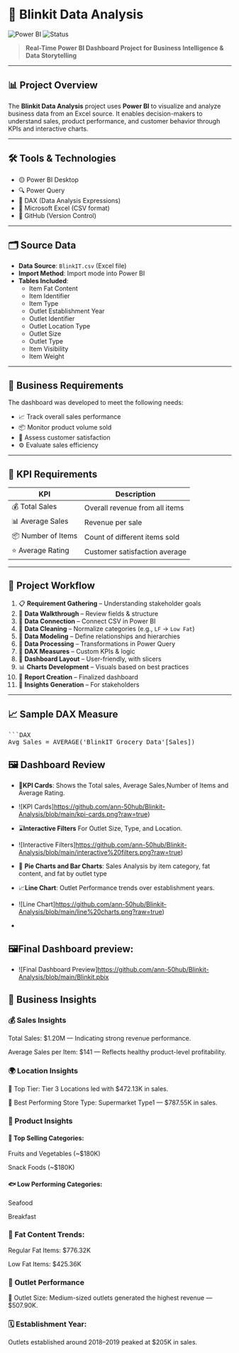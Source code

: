 




# 🚀 Blinkit Data Analysis

![Power BI](https://img.shields.io/badge/Tool-Power%20BI-yellow?logo=powerbi)
![Status](https://img.shields.io/badge/status-Completed-brightgreen)



> **Real-Time Power BI Dashboard Project for Business Intelligence & Data Storytelling**

---

## 📊 Project Overview

The **Blinkit Data Analysis** project uses **Power BI** to visualize and analyze business data from an Excel source. It enables decision-makers to understand sales, product performance, and customer behavior through KPIs and interactive charts.

---

## 🛠️ Tools & Technologies

- 🟡 Power BI Desktop  
- 🔍 Power Query  
- 🧠 DAX (Data Analysis Expressions)  
- 📄 Microsoft Excel (CSV format)  
- 🧬 GitHub (Version Control)

---

## 🗂️ Source Data

- **Data Source**: `BlinkIT.csv` (Excel file)  
- **Import Method**: Import mode into Power BI  
- **Tables Included**:
  - Item Fat Content
  - Item Identifier
  - Item Type
  - Outlet Establishment Year
  - Outlet Identifier
  - Outlet Location Type
  - Outlet Size
  - Outlet Type
  - Item Visibility
  - Item Weight

---

## 🧾 Business Requirements

The dashboard was developed to meet the following needs:

- 📈 Track overall sales performance  
- 📦 Monitor product volume sold  
- 🙂 Assess customer satisfaction  
- ⚙️ Evaluate sales efficiency

---

## 🔑 KPI Requirements

| KPI                                  | Description                                   |
|------------------|-----------------------------------------------|
| 💰 Total Sales    | Overall revenue from all items                |
| 📊 Average Sales  | Revenue per sale                              |
| 📦 Number of Items | Count of different items sold                |
| ⭐ Average Rating  | Customer satisfaction average  |

---

## 🔄 Project Workflow

1. 📋 **Requirement Gathering** – Understanding stakeholder goals  
2. 🧾 **Data Walkthrough** – Review fields & structure  
3. 🔗 **Data Connection** – Connect CSV in Power BI  
4. 🧹 **Data Cleaning** – Normalize categories (e.g., `LF` → `Low Fat`)  
5. 🧩 **Data Modeling** – Define relationships and hierarchies  
6. 🔄 **Data Processing** – Transformations in Power Query  
7. 📐 **DAX Measures** – Custom KPIs & logic  
8. 🧱 **Dashboard Layout** – User-friendly, with slicers  
9. 📊 **Charts Development** – Visuals based on best practices  
10. 📝 **Report Creation** – Finalized dashboard  
11. 📡 **Insights Generation** – For stakeholders

---

## 📈 Sample DAX Measure

<pre>```DAX
Avg Sales = AVERAGE('BlinkIT Grocery Data'[Sales])</pre>



## 🖼️ Dashboard Review
 

- 📑**KPI Cards**: Shows the Total sales, Average Sales,Number of Items and Average Rating.

- ![KPI Cards]https://github.com/ann-50hub/Blinkit-Analysis/blob/main/kpi-cards.png?raw=true)

- ⌛**Interactive Filters**  For Outlet Size, Type, and Location.

- ![Interactive Filters]https://github.com/ann-50hub/Blinkit-Analysis/blob/main/interactive%20filters.png?raw=true)

- 🥧 **Pie Charts and Bar Charts**: Sales Analysis by item category, fat content, and fat by outlet type

- 📈**Line Chart**: Outlet Performance trends over establishment years.
  
- ![Line Chart]https://github.com/ann-50hub/Blinkit-Analysis/blob/main/line%20charts.png?raw=true)
- 

## 🖼️Final Dashboard preview:
- ![Final Dashboard Preview]https://github.com/ann-50hub/Blinkit-Analysis/blob/main/Blinkit.pbix

## 📌 Business Insights

### 💰 Sales Insights


Total Sales: $1.20M — Indicating strong revenue performance.

Average Sales per Item: $141 — Reflects healthy product-level profitability.

### 🌍 Location Insights


🥇 Top Tier: Tier 3 Locations led with $472.13K in sales.

🏬 Best Performing Store Type: Supermarket Type1 — $787.55K in sales.

### 🛒 Product Insights


#### 🍎 Top Selling Categories:

Fruits and Vegetables (~$180K)

Snack Foods (~$180K)

#### 🐟 Low Performing Categories:

Seafood

Breakfast

### 🧈 Fat Content Trends:

Regular Fat Items: $776.32K

Low Fat Items: $425.36K

### 🏢 Outlet Performance

📏 Outlet Size: Medium-sized outlets generated the highest revenue — $507.90K.

### 🗓️ Establishment Year:

Outlets established around 2018–2019 peaked at $205K in sales.





